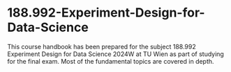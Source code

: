 # 188.992-Experiment-Design-for-Data-Science
This course handbook has been prepared for the subject 188.992 Experiment Design for Data Science 2024W at TU Wien as part of studying for the final exam. Most of the fundamental topics are covered in depth.
